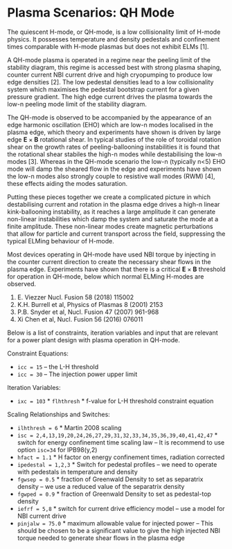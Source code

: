 # Plasma Scenarios: QH Mode

The quiescent H-mode, or QH-mode, is a low collisionality limit of H-mode physics. It possesses temperature and density pedestals and confinement times comparable with H-mode plasmas but does not exhibit ELMs [1].

A QH-mode plasma is operated in a regime near the peeling limit of the stability diagram, this regime is accessed best with strong plasma shaping, counter current NBI current drive and high cryopumping to produce low edge densities [2]. The low pedestal densities lead to a low collisionality system which maximises the pedestal bootstrap current for a given pressure gradient. The high edge current drives the plasma towards the low-n peeling mode limit of the stability diagram.

The QH-mode is observed to be accompanied by the appearance of an edge harmonic oscillation (EHO) which are low-n modes localised in the plasma edge, which theory and experiments have shown is driven by large edge $`\mathbf{E}\times\mathbf{B}`$ rotational shear. In typical studies of the role of toroidal rotation shear on the growth rates of peeling-ballooning instabilities it is found that the rotational shear stabiles the high-n modes while destabilising the low-n modes [3]. Whereas in the QH-mode scenario the low-n (typically n<5) EHO mode will damp the sheared flow in the edge and experiments have shown the low-n modes also strongly couple to resistive wall modes (RWM) [4], these effects aiding the modes saturation.

Putting these pieces together we create a complicated picture in which destabilising current and rotation in the plasma edge drives a high-n linear kink-ballooning instability, as it reaches a large amplitude it can generate non-linear instabilities which damp the system and saturate the mode at a finite amplitude. These non-linear modes create magnetic perturbations that allow for particle and current transport across the field, suppressing the typical ELMing behaviour of H-mode.

Most devices operating in QH-mode have used NBI torque by injecting in the counter current direction to create the necessary shear flows in the plasma edge. Experiments have shown that there is a critical $`\mathbf{E}\times\mathbf{B}`$ threshold for operation in QH-mode, below which normal ELMing H-modes are observed.

1. E. Viezzer Nucl. Fusion 58 (2018) 115002
2. K.H. Burrell et al, Physics of Plasmas 8 (2001) 2153
3. P.B. Snyder et al, Nucl. Fusion 47 (2007) 961-968
4. Xi Chen et al, Nucl. Fusion 56 (2016) 076011

Below is a list of constraints, iteration variables and input that are relevant for a power plant design with plasma operation in QH-mode.

Constraint Equations:

* `icc = 15` – the L-H threshold
* `icc = 30` – The injection power upper limit

Iteration Variables:

* `ixc = 103` * `flhthresh` * f-value for L-H threshold constraint equation

Scaling Relationships and Switches:

* `ilhthresh = 6` * Martin 2008 scaling
* `isc = 2,4,13,19,20,24,26,27,29,31,32,33,34,35,36,39,40,41,42,47` * switch for energy confinement time scaling law – It is recommend to use option `isc=34` for IPB98(y,2)
* `hfact = 1.1` * H factor on energy confinement times, radiation corrected
* `ipedestal = 1,2,3` * Switch for pedestal profiles – we need to operate with pedestals in temperature and density
* `fgwsep = 0.5` * fraction of Greenwald Density to set as separatrix density – we use a reduced value of the separatrix density
* `fgwped = 0.9` * fraction of Greenwald Density to set as pedestal-top density
* `iefrf = 5,8` * switch for current drive efficiency model – use a model for NBI current drive
* `pinjalw = 75.0` * maximum allowable value for injected power – This should be chosen to be a significant value to give the high injected NBI torque needed to generate shear flows in the plasma edge

